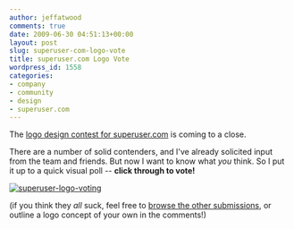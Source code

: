 ```yaml
---
author: jeffatwood
comments: true
date: 2009-06-30 04:51:13+00:00
layout: post
slug: superuser-com-logo-vote
title: superuser.com Logo Vote
wordpress_id: 1558
categories:
- company
- community
- design
- superuser.com
---
```



The [logo design contest for superuser.com](http://blog.stackoverflow.com/2009/06/logo-design-contest-for-superuser-com/) is coming to a close.



There are a number of solid contenders, and I've already solicited input from the team and friends. But now I want to know what _you_ think. So I put it up to a quick visual poll -- **click through to vote!**



[![superuser-logo-voting](http://blog.stackoverflow.com/wp-content/uploads/superuser-logo-voting1.png)](http://www.pollsb.com/polls/p2131264-logo_works_best_superuser_com)



(if you think they _all_ suck, feel free to [browse the other submissions](http://www.crowdspring.com/projects/graphic_design/logo/logo_for_superuser_com), or outline a logo concept of your own in the comments!)

